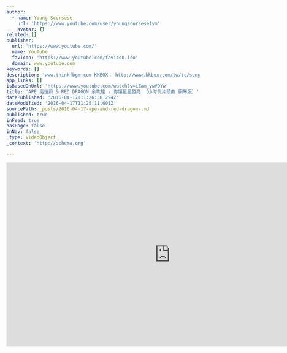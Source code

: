 ```yaml
---
author:
  - name: Young Scorsese
    url: 'https://www.youtube.com/user/youngscorsesefym'
    avatar: {}
related: []
publisher:
  url: 'https://www.youtube.com/'
  name: YouTube
  favicon: 'https://www.youtube.com/favicon.ico'
  domain: www.youtube.com
keywords: []
description: 'www.thinkfbgm.com KKBOX： http://www.kkbox.com/tw/tc/song/Aev2S1raIP24dXB24dXB20PL-index.html Publisher：Amazing Film Studio 詞曲：梁永泰 ／高愷蔚 演唱：高愷蔚 鋼琴：余竑龍 https://www.facebook.com/APE.KAO Directed by： Young Scorsese F.Y.M (Will Peng, James Guirao, Terence Leong, Max Opamuratawongse) https://www.facebook.com/youngscorsese'
app_links: []
isBasedOnUrl: 'https://www.youtube.com/watch?v=iZam_ywVQYw'
title: 'APE 高愷蔚 & RED DRAGON 余竑龍 - 你讓星星發亮 （小时代片頭曲 鋼琴版）'
datePublished: '2016-04-17T11:26:38.294Z'
dateModified: '2016-04-17T11:25:11.601Z'
sourcePath: _posts/2016-04-17-ape-and-red-dragon-.md
published: true
inFeed: true
hasPage: false
inNav: false
_type: VideoObject
_context: 'http://schema.org'

---
```

<iframe src="https://cdn.embedly.com/widgets/media.html?src=https%3A%2F%2Fwww.youtube.com%2Fembed%2FiZam_ywVQYw%3Ffeature%3Doembed&amp;url=https%3A%2F%2Fwww.youtube.com%2Fwatch%3Fv%3DiZam_ywVQYw&amp;image=https%3A%2F%2Fi.ytimg.com%2Fvi%2FiZam_ywVQYw%2Fhqdefault.jpg&amp;key=b7d04c9b404c499eba89ee7072e1c4f7&amp;type=text%2Fhtml&amp;schema=youtube" width="854" height="480" scrolling="no" frameborder="0" allowfullscreen="allowfullscreen" style=""></iframe>